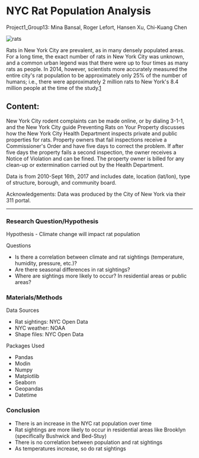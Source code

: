 # NYC Rat Population Analysis
 Project1_Group13: 
 Mina Bansal, Roger Lefort, Hansen Xu, Chi-Kuang Chen

![rats](https://github.com/tiroger/nyc_rats/blob/master/rats.png)

Rats in New York City are prevalent, as in many densely populated areas. For a long time, 
the exact number of rats in New York City was unknown, and a common urban legend was that 
there were up to four times as many rats as people. In 2014, however, scientists more 
accurately measured the entire city's rat population to be approximately only 25% of the 
number of humans; i.e., there were approximately 2 million rats to New York's 8.4 million 
people at the time of the study.[1](https://rss.onlinelibrary.wiley.com/doi/pdf/10.1111/j.1740-9713.2014.00764.x)

## Content:
New York City rodent complaints can be made online, or by dialing 3-1-1, and the New York City guide Preventing Rats on Your Property discusses how the New York City Health Department inspects private and public properties for rats. Property owners that fail inspections receive a Commissioner's Order and have five days to correct the problem. If after five days the property fails a second inspection, the owner receives a Notice of Violation and can be fined. The property owner is billed for any clean-up or extermination carried out by the Health Department.

Data is from 2010-Sept 16th, 2017 and includes date, location (lat/lon), type of structure, borough, and community board.

Acknowledgements:
Data was produced by the City of New York via their 311 portal.

---

### Research Question/Hypothesis

Hypothesis - Climate change will impact rat population

Questions
* Is there a correlation between climate and rat sightings (temperature, humidity, pressure, etc.)?
* Are there seasonal differences in rat sightings?
* Where are sightings more likely to occur? In residential areas or public areas?

### Materials/Methods

Data Sources
* Rat sightings: NYC Open Data
* NYC weather: NOAA
* Shape files: NYC Open Data

Packages Used
* Pandas
* Modin
* Numpy 
* Matplotlib
* Seaborn
* Geopandas
* Datetime


### Conclusion

* There is an increase in the NYC rat population over time
* Rat sightings are more likely to occur in residential areas like Brooklyn (specifically Bushwick and Bed-Stuy)
* There is no correlation between population and rat sightings
* As temperatures increase, so do rat sightings



